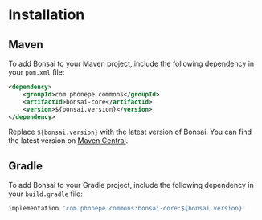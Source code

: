 # Installation 

## Maven

To add Bonsai to your Maven project, include the following dependency in your `pom.xml` file:

```xml
<dependency>
    <groupId>com.phonepe.commons</groupId>
    <artifactId>bonsai-core</artifactId>
    <version>${bonsai.version}</version>
</dependency>
```

Replace `${bonsai.version}` with the latest version of Bonsai. You can find the latest version on [Maven Central](https://central.sonatype.com/artifact/com.phonepe.commons/bonsai).


## Gradle

To add Bonsai to your Gradle project, include the following dependency in your `build.gradle` file:

```groovy
implementation 'com.phonepe.commons:bonsai-core:${bonsai.version}'
```

